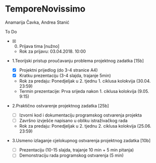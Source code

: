 # TemporeNovissimo
Anamarija Čavka, Andrea Stanić

To Do
- [x] 0. Prijava tima [nužno]
  - Rok za prijavu: 03.04.2018. 10:00
- 1.Teorijski pristup proučavanju problema projektnog zadatka [15b]
  - [x] Projektni prijedlog (do 3-4 stranice A4)
  - [x] Kratku prezentaciju (3-4 slajda, trajanje 5min)
  - Rok za predaju: Ponedjeljak u 2. tjednu 1. ciklusa kolokvija (30.04. 23:59)
  - Termin prezentacije: Prva srijeda nakon 1. ciklusa kolokvija (9.05. 9:15)
  
- 2.Praktično ostvarenje projektnog zadatka [25b]
   - [ ] Izvorni kod i dokumentaciju programskog ostvarenja projekta
   - [ ] Završno izvješće napisano u obliku istraživačkog rada
   - Rok za predaju: Ponedjeljak u 2. tjednu 2. ciklusa kolokvija (25.06. 23:59)

- 3.Usmeno izlaganje cjelokupnog ostvarenja projektnog zadatka [10b]
   - [ ] Prezentaciju (10-15 slajda, trajanje 10 min + 5 min pitanja)
   - [ ] Demonstraciju rada programskog ostvarenja (5 min)

